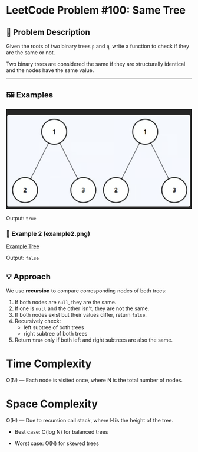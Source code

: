 # LeetCode Problem #100: Same Tree

## 🧩 Problem Description
Given the roots of two binary trees `p` and `q`, write a function to check if they are the same or not.

Two binary trees are considered the same if they are structurally identical and the nodes have the same value.

---

## 🖼️ Examples

![Example Tree](./example1.png)

 Output: `true`

### 📂 Example 2 (example2.png)

[Example Tree](./example2.png)

 Output: `false`

## 💡 Approach

We use **recursion** to compare corresponding nodes of both trees:

1. If both nodes are `null`, they are the same.
2. If one is `null` and the other isn't, they are not the same.
3. If both nodes exist but their values differ, return `false`.
4. Recursively check:
   - left subtree of both trees
   - right subtree of both trees
5. Return `true` only if both left and right subtrees are also the same.

# Time Complexity
O(N) — Each node is visited once, where N is the total number of nodes.

# Space Complexity 
O(H) — Due to recursion call stack, where H is the height of the tree.

- Best case: O(log N) for balanced trees

- Worst case: O(N) for skewed trees



